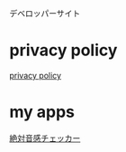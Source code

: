 デベロッパーサイト

# privacy policy
[privacy policy](privacyPolicy.txt)

# my apps
[絶対音感チェッカー](https://apps.apple.com/jp/app/%E7%B5%B6%E5%AF%BE%E9%9F%B3%E6%84%9F%E3%83%81%E3%82%A7%E3%83%83%E3%82%AB%E3%83%BC/id1605432862)
